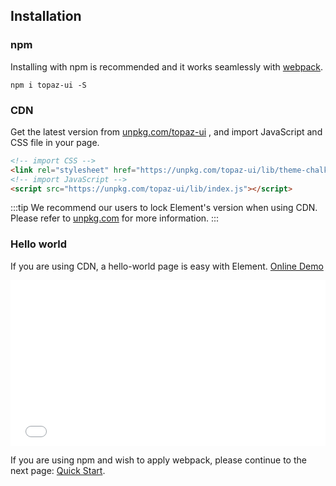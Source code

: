 ## Installation

### npm

Installing with npm is recommended and it works seamlessly with [webpack](https://webpack.js.org/).

```shell
npm i topaz-ui -S
```

### CDN

Get the latest version from [unpkg.com/topaz-ui](https://unpkg.com/topaz-ui/) , and import JavaScript and CSS file in your page.

```html
<!-- import CSS -->
<link rel="stylesheet" href="https://unpkg.com/topaz-ui/lib/theme-chalk/index.css">
<!-- import JavaScript -->
<script src="https://unpkg.com/topaz-ui/lib/index.js"></script>
```

:::tip
We recommend our users to lock Element's version when using CDN. Please refer to [unpkg.com](https://unpkg.com) for more information.
:::

### Hello world

If you are using CDN, a hello-world page is easy with Element. [Online Demo](https://codepen.io/ziyoung/pen/rRKYpd)

<iframe height="265" style="width: 100%;" scrolling="no" title="Element demo" src="//codepen.io/ziyoung/embed/rRKYpd/?height=265&theme-id=light&default-tab=html" frameborder="no" allowtransparency="true" allowfullscreen="true">
  See the Pen <a href='https://codepen.io/ziyoung/pen/rRKYpd/'>Element demo</a> by hetech
  (<a href='https://codepen.io/ziyoung'>@ziyoung</a>) on <a href='https://codepen.io'>CodePen</a>.
</iframe>

If you are using npm and wish to apply webpack, please continue to the next page: [Quick Start](/#/en-US/component/quickstart).
